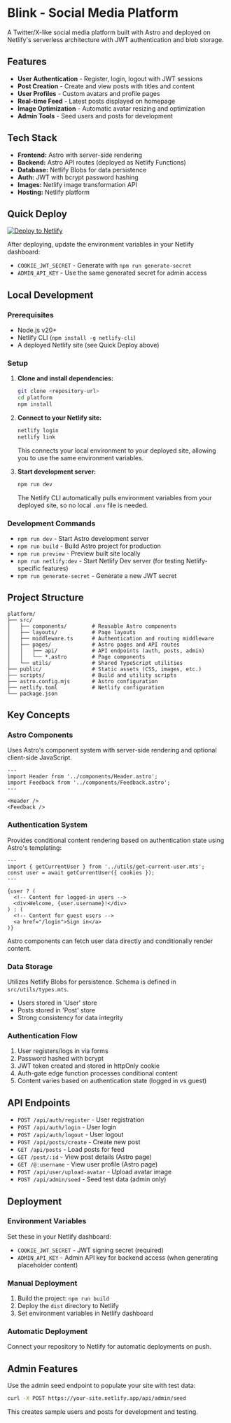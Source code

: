 # Blink - Social Media Platform

A Twitter/X-like social media platform built with Astro and deployed on Netlify's serverless architecture with JWT authentication and blob storage.

## Features

- **User Authentication** - Register, login, logout with JWT sessions
- **Post Creation** - Create and view posts with titles and content
- **User Profiles** - Custom avatars and profile pages
- **Real-time Feed** - Latest posts displayed on homepage
- **Image Optimization** - Automatic avatar resizing and optimization
- **Admin Tools** - Seed users and posts for development

## Tech Stack

- **Frontend:** Astro with server-side rendering
- **Backend:** Astro API routes (deployed as Netlify Functions)
- **Database:** Netlify Blobs for data persistence
- **Auth:** JWT with bcrypt password hashing
- **Images:** Netlify image transformation API
- **Hosting:** Netlify platform

## Quick Deploy

[![Deploy to Netlify](https://www.netlify.com/img/deploy/button.svg)](https://app.netlify.com/start/deploy?repository=https://github.com/seancdavis/blink-demos&dir=platform)

After deploying, update the environment variables in your Netlify dashboard:

- `COOKIE_JWT_SECRET` - Generate with `npm run generate-secret`
- `ADMIN_API_KEY` - Use the same generated secret for admin access

## Local Development

### Prerequisites

- Node.js v20+
- Netlify CLI (`npm install -g netlify-cli`)
- A deployed Netlify site (see Quick Deploy above)

### Setup

1. **Clone and install dependencies:**

   ```bash
   git clone <repository-url>
   cd platform
   npm install
   ```

2. **Connect to your Netlify site:**

   ```bash
   netlify login
   netlify link
   ```

   This connects your local environment to your deployed site, allowing you to use the same environment variables.

3. **Start development server:**

   ```bash
   npm run dev
   ```

   The Netlify CLI automatically pulls environment variables from your deployed site, so no local `.env` file is needed.

### Development Commands

- `npm run dev` - Start Astro development server
- `npm run build` - Build Astro project for production
- `npm run preview` - Preview built site locally
- `npm run netlify:dev` - Start Netlify Dev server (for testing Netlify-specific features)
- `npm run generate-secret` - Generate a new JWT secret

## Project Structure

```
platform/
├── src/
│   ├── components/        # Reusable Astro components
│   ├── layouts/           # Page layouts
│   ├── middleware.ts      # Authentication and routing middleware
│   ├── pages/             # Astro pages and API routes
│   │   ├── api/           # API endpoints (auth, posts, admin)
│   │   └── *.astro        # Page components
│   └── utils/             # Shared TypeScript utilities
├── public/                # Static assets (CSS, images, etc.)
├── scripts/               # Build and utility scripts
├── astro.config.mjs       # Astro configuration
├── netlify.toml           # Netlify configuration
└── package.json
```

## Key Concepts

### Astro Components

Uses Astro's component system with server-side rendering and optional client-side JavaScript.

```astro
---
import Header from '../components/Header.astro';
import Feedback from '../components/Feedback.astro';
---

<Header />
<Feedback />
```

### Authentication System

Provides conditional content rendering based on authentication state using Astro's templating:

```astro
---
import { getCurrentUser } from '../utils/get-current-user.mts';
const user = await getCurrentUser({ cookies });
---

{user ? (
  <!-- Content for logged-in users -->
  <div>Welcome, {user.username}!</div>
) : (
  <!-- Content for guest users -->
  <a href="/login">Sign in</a>
)}
```

Astro components can fetch user data directly and conditionally render content.

### Data Storage

Utilizes Netlify Blobs for persistence. Schema is defined in `src/utils/types.mts`.

- Users stored in 'User' store
- Posts stored in 'Post' store
- Strong consistency for data integrity

### Authentication Flow

1. User registers/logs in via forms
2. Password hashed with bcrypt
3. JWT token created and stored in httpOnly cookie
4. Auth-gate edge function processes conditional content
5. Content varies based on authentication state (logged in vs guest)

## API Endpoints

- `POST /api/auth/register` - User registration
- `POST /api/auth/login` - User login
- `POST /api/auth/logout` - User logout
- `POST /api/posts/create` - Create new post
- `GET /api/posts` - Load posts for feed
- `GET /post/:id` - View post details (Astro page)
- `GET /@:username` - View user profile (Astro page)
- `POST /api/user/upload-avatar` - Upload avatar image
- `POST /api/admin/seed` - Seed test data (admin only)

## Deployment

### Environment Variables

Set these in your Netlify dashboard:

- `COOKIE_JWT_SECRET` - JWT signing secret (required)
- `ADMIN_API_KEY` - Admin API key for backend access (when generating placeholder content)

### Manual Deployment

1. Build the project: `npm run build`
2. Deploy the `dist` directory to Netlify
3. Set environment variables in Netlify dashboard

### Automatic Deployment

Connect your repository to Netlify for automatic deployments on push.

## Admin Features

Use the admin seed endpoint to populate your site with test data:

```bash
curl -X POST https://your-site.netlify.app/api/admin/seed
```

This creates sample users and posts for development and testing.
